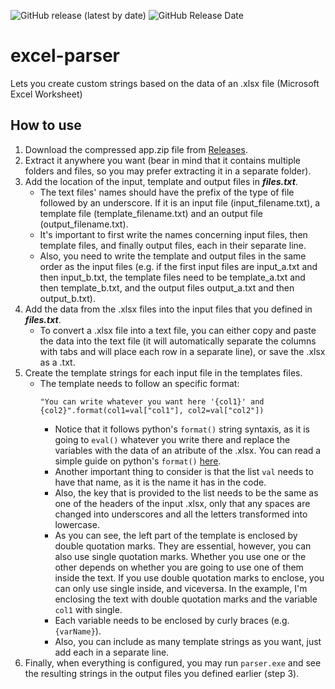 ![GitHub release (latest by date)](https://img.shields.io/github/v/release/christopher-pedraza/excel-parser)
![GitHub Release Date](https://img.shields.io/github/release-date/christopher-pedraza/excel-parser?color=c77546)

# excel-parser
Lets you create custom strings based on the data of an .xlsx file (Microsoft Excel Worksheet)

## How to use
1. Download the compressed app.zip file from [Releases](https://github.com/christopher-pedraza/excel-parser/releases/latest).
2. Extract it anywhere you want (bear in mind that it contains multiple folders and files, so you may prefer extracting it in a separate folder).
3. Add the location of the input, template and output files in **_files.txt_**.
    * The text files' names should have the prefix of the type of file followed by an underscore. If it is an input file (input_filename.txt), a template file (template_filename.txt) and an output file (output_filename.txt).
    * It's important to first write the names concerning input files, then template files, and finally output files, each in their separate line.
    * Also, you need to write the template and output files in the same order as the input files (e.g. if the first input files are input_a.txt and then input_b.txt, the template files need to be template_a.txt and then template_b.txt, and the output files output_a.txt and then output_b.txt).
4. Add the data from the .xlsx files into the input files that you defined in **_files.txt_**.
    * To convert a .xlsx file into a text file, you can either copy and paste the data into the text file (it will automatically separate the columns with tabs and will place each row in a separate line), or save the .xlsx as a .txt.
5. Create the template strings for each input file in the templates files.
    * The template needs to follow an specific format: 
        ```
        "You can write whatever you want here '{col1}' and {col2}".format(col1=val["col1"], col2=val["col2"])
        ```
        * Notice that it follows python's `format()` string syntaxis, as it is going to `eval()` whatever you write there and replace the variables with the data of an atribute of the .xlsx. You can read a simple guide on python's `format()` [here](https://www.w3schools.com/python/ref_string_format.asp).
        * Another important thing to consider is that the list `val` needs to have that name, as it is the name it has in the code.
        * Also, the key that is provided to the list needs to be the same as one of the headers of the input .xlsx, only that any spaces are changed into underscores and all the letters transformed into lowercase.
        * As you can see, the left part of the template is enclosed by double quotation marks. They are essential, however, you can also use single quotation marks. Whether you use one or the other depends on whether you are going to use one of them inside the text. If you use double quotation marks to enclose, you can only use single inside, and viceversa. In the example, I'm enclosing the text with double quotation marks and the variable `col1` with single.
        * Each variable needs to be enclosed by curly braces (e.g. `{varName}`).
        * Also, you can include as many template strings as you want, just add each in a separate line.
6. Finally, when everything is configured, you may run `parser.exe` and see the resulting strings in the output files you defined earlier (step 3).
